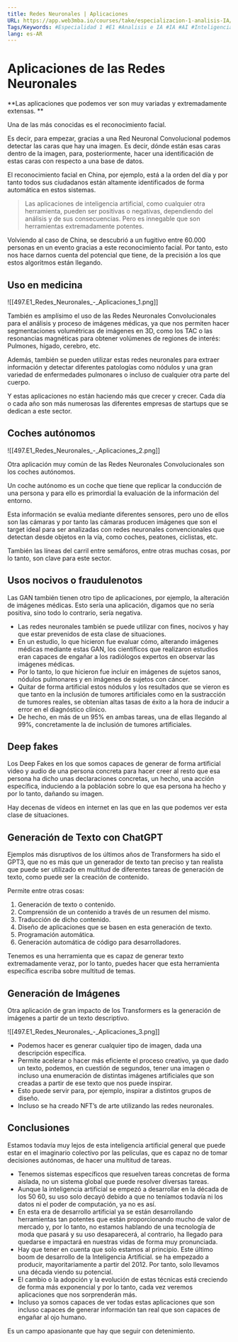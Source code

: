```yaml
---
title: Redes Neuronales | Aplicaciones
URL: https://app.web3mba.io/courses/take/especializacion-1-analisis-IA/texts/41740682-u6-1-3-redes-neuronales-aplicaciones
Tags/Keywords: #Especialidad 1 #E1 #Analisis e IA #IA #AI #Inteligencia Artificial #E1U6 #Deep Learning #Redes Neuronales #Aplicaciones de Redes Neuronales
lang: es-AR
---
```

# Aplicaciones de las Redes Neuronales
**Las aplicaciones que podemos ver son muy variadas y extremadamente extensas. **

Una de las más conocidas es el reconocimiento facial. 

Es decir, para empezar, gracias a una Red Neuronal Convolucional podemos detectar las caras que hay una imagen. Es decir, dónde están esas caras dentro de la imagen, para, posteriormente, hacer una identificación de estas caras con respecto a una base de datos. 

El reconocimiento facial en China, por ejemplo, está a la orden del día y por tanto todos sus ciudadanos están altamente identificados de forma automática en estos sistemas.

> Las aplicaciones de inteligencia artificial, como cualquier otra herramienta, pueden ser positivas o negativas, dependiendo del análisis y de sus consecuencias. Pero es innegable que son herramientas extremadamente potentes.

Volviendo al caso de China, se descubrió a un fugitivo entre 60.000 personas en un evento gracias a este reconocimiento facial. Por tanto, esto nos hace darnos cuenta del potencial que tiene, de la precisión a los que estos algoritmos están llegando.

## Uso en medicina

![[497.E1_Redes_Neuronales_-_Aplicaciones_1.png]]

También es amplísimo el uso de las Redes Neuronales Convolucionales para el análisis y proceso de imágenes médicas, ya que nos permiten hacer segmentaciones volumétricas de imágenes en 3D, como los TAC o las resonancias magnéticas para obtener volúmenes de regiones de interés: Pulmones, hígado, cerebro, etc. 

Además, también se pueden utilizar estas redes neuronales para extraer información y detectar diferentes patologías como nódulos y una gran variedad de enfermedades pulmonares o incluso de cualquier otra parte del cuerpo.

Y estas aplicaciones no están haciendo más que crecer y crecer. Cada día o cada año son más numerosas las diferentes empresas de startups que se dedican a este sector.

## Coches autónomos

![[497.E1_Redes_Neuronales_-_Aplicaciones_2.png]]

Otra aplicación muy común de las Redes Neuronales Convolucionales son los coches autónomos. 

Un coche autónomo es un coche que tiene que replicar la conducción de una persona y para ello es primordial la evaluación de la información del entorno. 

Esta información se evalúa mediante diferentes sensores, pero uno de ellos son las cámaras y por tanto las cámaras producen imágenes que son el target ideal para ser analizadas con redes neuronales convencionales que detectan desde objetos en la vía, como coches, peatones, ciclistas, etc. 

También las líneas del carril entre semáforos, entre otras muchas cosas, por lo tanto, son clave para este sector.

## Usos nocivos o fraudulenotos
Las GAN también tienen otro tipo de aplicaciones, por ejemplo, la alteración de imágenes médicas. Esto sería una aplicación, digamos que no sería positiva, sino todo lo contrario, sería negativa.

- Las redes neuronales también se puede utilizar con fines, nocivos y hay que estar prevenidos de esta clase de situaciones. 
- En un estudio, lo que hicieron fue evaluar cómo, alterando imágenes médicas mediante estas GAN, los científicos que realizaron estudios eran capaces de engañar a los radiólogos expertos en observar las imágenes médicas.
- Por lo tanto, lo que hicieron fue incluir en imágenes de sujetos sanos, nódulos pulmonares y en imágenes de sujetos con cáncer.
- Quitar de forma artificial estos nódulos y los resultados que se vieron es que tanto en la inclusión de tumores artificiales como en la sustracción de tumores reales, se obtenían altas tasas de éxito a la hora de inducir a error en el diagnóstico clínico. 
- De hecho, en más de un 95% en ambas tareas, una de ellas llegando al 99%, concretamente la de inclusión de tumores artificiales.

## Deep fakes
Los Deep Fakes en los que somos capaces de generar de forma artificial video y audio de una persona concreta para hacer creer al resto que esa persona ha dicho unas declaraciones concretas, un hecho, una acción específica, induciendo a la población sobre lo que esa persona ha hecho y por lo tanto, dañando su imagen. 

Hay decenas de vídeos en internet en las que en las que podemos ver esta clase de situaciones.

## Generación de Texto con ChatGPT
Ejemplos más disruptivos de los últimos años de Transformers ha sido el GPT3, que no es más que un generador de texto tan preciso y tan realista que puede ser utilizado en multitud de diferentes tareas de generación de texto, como puede ser la creación de contenido.

Permite entre otras cosas:
1. Generación de texto o contenido.
2. Comprensión de un contenido a través de un resumen del mismo.
3. Traducción de dicho contenido.
4. Diseño de aplicaciones que se basen en esta generación de texto.
5. Programación automática.
6. Generación automática de código para desarrolladores.

Tenemos es una herramienta que es capaz de generar texto extremadamente veraz, por lo tanto, puedes hacer que esta herramienta específica escriba sobre multitud de temas.

## Generación de Imágenes
Otra aplicación de gran impacto de los Transformers es la generación de imágenes a partir de un texto descriptivo.

![[497.E1_Redes_Neuronales_-_Aplicaciones_3.png]]

- Podemos hacer es generar cualquier tipo de imagen, dada una descripción específica. 
- Permite acelerar o hacer más eficiente el proceso creativo, ya que dado un texto, podemos, en cuestión de segundos, tener una imagen o incluso una enumeración de distintas imágenes artificiales que son creadas a partir de ese texto que nos puede inspirar. 
- Esto puede servir para, por ejemplo, inspirar a distintos grupos de diseño. 
- Incluso se ha creado NFT’s de arte utilizando las redes neuronales.

## Conclusiones
Estamos todavía muy lejos de esta inteligencia artificial general que puede estar en el imaginario colectivo por las películas, que es capaz no de tomar decisiones autónomas, de hacer una multitud de tareas.
- Tenemos sistemas específicos que resuelven tareas concretas de forma aislada, no un sistema global que puede resolver diversas tareas. 
- Aunque la inteligencia artificial se empezó a desarrollar en la década de los 50 60, su uso solo decayó debido a que no teníamos todavía ni los datos ni el poder de computación, ya no es así. 
- En esta era de desarrollo artificial ya se están desarrollando herramientas tan potentes que están proporcionando mucho de valor de mercado y, por lo tanto, no estamos hablando de una tecnología de moda que pasará y su uso desaparecerá, al contrario, ha llegado para quedarse e impactará en nuestras vidas de forma muy pronunciada.
- Hay que tener en cuenta que solo estamos al principio. Este último boom de desarrollo de la Inteligencia Artificial. se ha empezado a producir, mayoritariamente a partir del 2012. Por tanto, solo llevamos una década viendo su potencial.
- El cambio o la adopción y la evolución de estas técnicas está creciendo de forma más exponencial y por lo tanto, cada vez veremos aplicaciones que nos sorprenderán más. 
- Incluso ya somos capaces de ver todas estas aplicaciones que son incluso capaces de generar información tan real que son capaces de engañar al ojo humano.

Es un campo apasionante que hay que seguir con detenimiento.